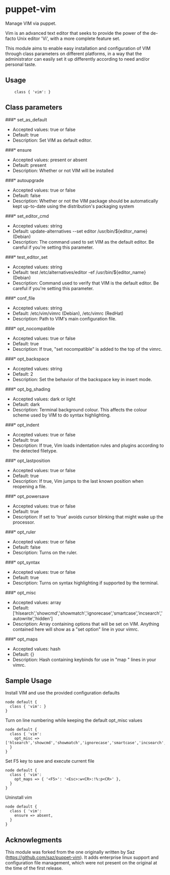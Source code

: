 # puppet-vim

Manage VIM via puppet.

Vim is an advanced text editor that seeks to provide the power of the de-facto Unix editor 'Vi', with a more complete feature set. 

This module aims to enable easy installation and configuration of VIM through class parameters on different platforms, in a way that the administrator can easily set it up differently according to need and/or personal taste.

## Usage

```
    class { 'vim': }
```

## Class parameters
###* set_as_default
* Accepted values: true or false
* Default: true
* Description: Set VIM as default editor.

###* ensure 
* Accepted values: present or absent 
* Default: present
* Description: Whether or not VIM will be installed

###* autoupgrade 
* Accepted values: true or false
* Default: false
* Description: Whether or not the VIM package should be automatically kept up-to-date using the distribution's packaging system

###* set_editor_cmd
* Accepted values: string
* Default: update-alternatives --set editor /usr/bin/${editor_name} (Debian)
* Description: The command used to set VIM as the default editor. Be careful if you're setting this parameter.

###* test_editor_set 
* Accepted values: string
* Default: test /etc/alternatives/editor -ef /usr/bin/${editor_name} (Debian)
* Description: Command used to verify that VIM is the default editor. Be careful if you're setting this parameter.

###* conf_file
* Accepted values: string
* Default: /etc/vim/vimrc (Debian), /etc/vimrc (RedHat)
* Description: Path to VIM's main configuration file.

###* opt_nocompatible
* Accepted values: true or false
* Default: true
* Description: If true, "set nocompatible" is added to the top of the vimrc.

###* opt_backspace
* Accepted values: string
* Default: 2
* Description: Set the behavior of the backspace key in insert mode.

###* opt_bg_shading
* Accepted values: dark or light
* Default: dark
* Description: Terminal background colour. This affects the colour scheme used by VIM to do syntax highlighting.

###* opt_indent
* Accepted values: true or false
* Default: true
* Description: If true, Vim loads indentation rules and plugins according to the detected filetype.

###* opt_lastposition
* Accepted values: true or false
* Default: true
* Description: If true, Vim jumps to the last known position when reopening a file.

###* opt_powersave
* Accepted values: true or false
* Default: true
* Description: If set to 'true' avoids cursor blinking that might wake up the processor.

###* opt_ruler
* Accepted values: true or false
* Default: false
* Description: Turns on the ruler.

###* opt_syntax
* Accepted values: true or false
* Default: true
* Description: Turns on syntax highlighting if supported by the terminal.

###* opt_misc
* Accepted values: array
* Default: ['hlsearch','showcmd','showmatch','ignorecase','smartcase','incsearch','autowrite','hidden']
* Description: Array containing options that will be set on VIM. Anything contained here will show as a "set option" line in your vimrc.

###* opt_maps
* Accepted values: hash
* Default: {}
* Description: Hash containing keybinds for use in "map <k> <v>" lines in your vimrc.

## Sample Usage
Install VIM and use the provided configuration defaults
```
node default {
  class { 'vim': }
}
```
Turn on line numbering while keeping the default opt_misc values
```
node default {
  class { 'vim':
    opt_misc => ['hlsearch','showcmd','showmatch','ignorecase','smartcase','incsearch','autowrite','hidden','number'],
  }
}
```
Set F5 key to save and execute current file
```
node default {
  class { 'vim':
    opt_maps => { '<F5>': '<Esc>:w<CR>:!%:p<CR>' },
  }
}
```
Uninstall vim
```
node default {
  class { 'vim':
    ensure => absent,
  }
}
```

## Acknowlegments
This module was forked from the one originally written by Saz (https://github.com/saz/puppet-vim). It adds enterprise linux support and configuration file management, which were not present on the original at the time of the first release.
